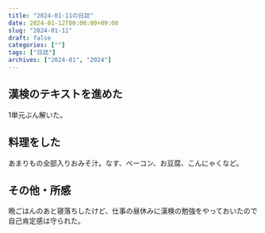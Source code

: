 ```yaml
---
title: "2024-01-11の日誌"
date: 2024-01-12T00:00:00+09:00
slug: "2024-01-11"
draft: false
categories: [""]
tags: ["日誌"]
archives: ["2024-01", "2024"]
---
```

## 漢検のテキストを進めた

1単元ぶん解いた。

## 料理をした

あまりもの全部入りおみそ汁。なす、ベーコン、お豆腐、こんにゃくなど。

## その他・所感

晩ごはんのあと寝落ちしたけど、仕事の昼休みに漢検の勉強をやっておいたので自己肯定感は守られた。
